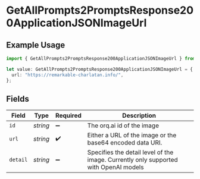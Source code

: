 # GetAllPrompts2PromptsResponse200ApplicationJSONImageUrl

## Example Usage

```typescript
import { GetAllPrompts2PromptsResponse200ApplicationJSONImageUrl } from "orq-poc-typescript-multi-env-version/models/operations";

let value: GetAllPrompts2PromptsResponse200ApplicationJSONImageUrl = {
  url: "https://remarkable-charlatan.info/",
};
```

## Fields

| Field                                                                                | Type                                                                                 | Required                                                                             | Description                                                                          |
| ------------------------------------------------------------------------------------ | ------------------------------------------------------------------------------------ | ------------------------------------------------------------------------------------ | ------------------------------------------------------------------------------------ |
| `id`                                                                                 | *string*                                                                             | :heavy_minus_sign:                                                                   | The orq.ai id of the image                                                           |
| `url`                                                                                | *string*                                                                             | :heavy_check_mark:                                                                   | Either a URL of the image or the base64 encoded data URI.                            |
| `detail`                                                                             | *string*                                                                             | :heavy_minus_sign:                                                                   | Specifies the detail level of the image. Currently only supported with OpenAI models |